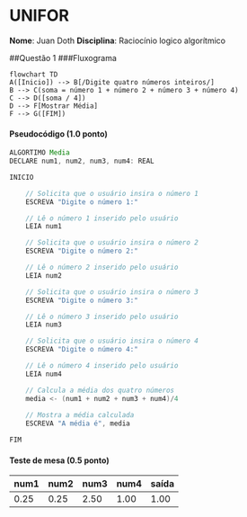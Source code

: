 # UNIFOR
**Nome**: Juan Doth
**Disciplina**: Raciocínio logico algorítmico

##Questão 1
###Fluxograma
```mermaid
flowchart TD
A([Inicio]) --> B[/Digite quatro números inteiros/]
B --> C(soma = número 1 + número 2 + número 3 + número 4)
C --> D([soma / 4])
D --> F[Mostrar Média]
F --> G([FIM])
```
#### Pseudocódigo (1.0 ponto)

```java
ALGORTIMO Media
DECLARE num1, num2, num3, num4: REAL

INICIO

    // Solicita que o usuário insira o número 1
    ESCREVA "Digite o número 1:"

    // Lê o número 1 inserido pelo usuário
    LEIA num1

    // Solicita que o usuário insira o número 2
    ESCREVA "Digite o número 2:"

    // Lê o número 2 inserido pelo usuário
    LEIA num2

    // Solicita que o usuário insira o número 3
    ESCREVA "Digite o número 3:"

    // Lê o número 3 inserido pelo usuário
    LEIA num3

    // Solicita que o usuário insira o número 4
    ESCREVA "Digite o número 4:"

    // Lê o número 4 inserido pelo usuário
    LEIA num4

    // Calcula a média dos quatro números
    media <- (num1 + num2 + num3 + num4)/4
    
    // Mostra a média calculada
    ESCREVA "A média é", media

FIM
```

#### Teste de mesa (0.5 ponto)

| num1 | num2 | num3 | num4 | saída | 
| --   | --   | --   | --   | --    | 
| 0.25 | 0.25 | 2.50 | 1.00 | 1.00  | 
